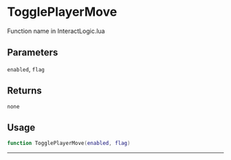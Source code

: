 # TogglePlayerMove
Function name in InteractLogic.lua
## Parameters
`enabled`, `flag`
## Returns
`none`
## Usage
```lua
function TogglePlayerMove(enabled, flag)
```
---
